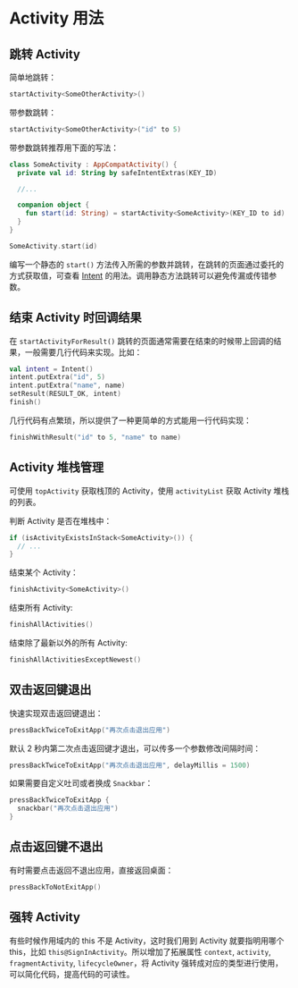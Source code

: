 # Activity 用法

## 跳转 Activity

简单地跳转：

```kotlin
startActivity<SomeOtherActivity>()
```

带参数跳转：

```kotlin
startActivity<SomeOtherActivity>("id" to 5)
```

带参数跳转推荐用下面的写法：

```kotlin
class SomeActivity : AppCompatActivity() {
  private val id: String by safeIntentExtras(KEY_ID)

  //...

  companion object {
    fun start(id: String) = startActivity<SomeActivity>(KEY_ID to id)
  }
}
```

```kotlin
SomeActivity.start(id)
```

编写一个静态的 `start()` 方法传入所需的参数并跳转，在跳转的页面通过委托的方式获取值，可查看 [Intent](/intents) 的用法。调用静态方法跳转可以避免传漏或传错参数。

## 结束 Activity 时回调结果

在 `startActivityForResult()` 跳转的页面通常需要在结束的时候带上回调的结果，一般需要几行代码来实现。比如：

```kotlin
val intent = Intent()
intent.putExtra("id", 5)
intent.putExtra("name", name)
setResult(RESULT_OK, intent)
finish()
```

几行代码有点繁琐，所以提供了一种更简单的方式能用一行代码实现：

```kotlin
finishWithResult("id" to 5, "name" to name)
```

## Activity 堆栈管理

可使用 `topActivity` 获取栈顶的 Activity，使用 `activityList` 获取 Activity 堆栈的列表。

判断 Activity 是否在堆栈中：

```kotlin
if (isActivityExistsInStack<SomeActivity>()) {
  // ...
}
```

结束某个 Activity：

```kotlin
finishActivity<SomeActivity>()
```

结束所有 Activity:

```kotlin
finishAllActivities()
```

结束除了最新以外的所有 Activity:

```kotlin
finishAllActivitiesExceptNewest()
```

## 双击返回键退出

快速实现双击返回键退出：

```kotlin
pressBackTwiceToExitApp("再次点击退出应用")
```

默认 2 秒内第二次点击返回键才退出，可以传多一个参数修改间隔时间：

```kotlin
pressBackTwiceToExitApp("再次点击退出应用", delayMillis = 1500)
```

如果需要自定义吐司或者换成 `Snackbar`：

```kotlin
pressBackTwiceToExitApp {
  snackbar("再次点击退出应用")
}
```

## 点击返回键不退出

有时需要点击返回不退出应用，直接返回桌面：

```kotlin
pressBackToNotExitApp()
```

## 强转 Activity

有些时候作用域内的 this 不是 Activity，这时我们用到 Activity 就要指明用哪个 this，比如 `this@SignInActivity`。所以增加了拓展属性 `context`, `activity`, `fragmentActivity`, `lifecycleOwner`，将 Activity 强转成对应的类型进行使用，可以简化代码，提高代码的可读性。